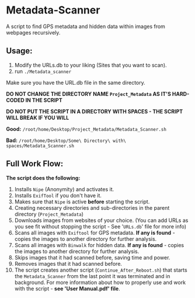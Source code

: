 # Metadata-Scanner                                                                      
A script to find GPS metadata and hidden data within images from webpages recursively.

## Usage:
  1. Modify the URLs.db to your liking (Sites that you want to scan).
  2. run `./Metadata_scanner`
  
  Make sure you have the URL.db file in the same directory.
  
  **DO NOT CHANGE THE DIRECTORY NAME `Project_Metadata` AS IT'S HARD-CODED IN THE SCRIPT**
  
  **DO NOT PUT THE SCRIPT IN A DIRECTORY WITH SPACES - THE SCRIPT WILL BREAK IF YOU WILL**
  
  **Good:** `/root/home/Desktop/Project_Metadata/Metadata_Scanner.sh`
  
  **Bad:** `/root/home/Desktop/Some\ Directory\ with\ spaces/Metadata_Scanner.sh`

## Full Work Flow:
**The script does the following:**
1.  Installs `Nipe` (Anonymity) and activates it.
2.  Installs `ExifTool` if you don't have it.
3.  Makes sure that `Nipe` is active **before** starting the script.
4.  Creating necessary directories and sub-directories in the parent directory (`Project_Metadata`)
5.  Downloads images from websites of your choice. (You can add URLs as you see fit without stopping the script - See '`URLs.db`' file for more info)
6.  Scans all images with `Exiftool` for GPS metadata. **If any is found** - copies the images to another directory for further analysis.
7.  Scans all images with `Binwalk` for hidden data. **If any is found** - copies the images to another directory for further analysis.
8.  Skips images that it had scanned before, saving time and power.
9.  Removes images that it had scanned before.
10. The script creates another script (`Continue_After_Reboot.sh`) that starts the `Metadata_Scanner` from the last point it was terminated and in background.
For more information about how to properly use and work with the script - **see 'User Manual.pdf' file**.
